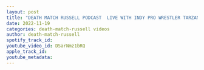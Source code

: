 ```yaml
---
layout: post
title: "DEATH MATCH RUSSELL PODCAST  LIVE WITH INDY PRO WRESTLER TARZAN DURAN"
date: 2022-11-19
categories: death-match-russell videos
author: death-match-russell
spotify_track_id: 
youtube_video_id: DSarNmz1bRQ
apple_track_id: 
youtube_metadata: 
---
```

